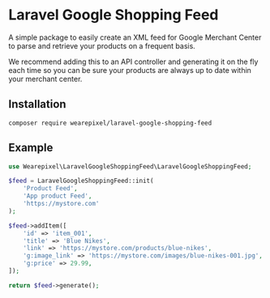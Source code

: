Laravel Google Shopping Feed
==============

A simple package to easily create an XML feed for Google Merchant Center to parse and retrieve your products on a frequent basis.

We recommend adding this to an API controller and generating it on the fly each time so you can be sure your products are always up to date within your merchant center.

## Installation

```
composer require wearepixel/laravel-google-shopping-feed
```

## Example
```php
use Wearepixel\LaravelGoogleShoppingFeed\LaravelGoogleShoppingFeed;

$feed = LaravelGoogleShoppingFeed::init(
	'Product Feed',
	'App product Feed',
	'https://mystore.com'
);

$feed->addItem([
	'id' => 'item_001',
	'title' => 'Blue Nikes',
	'link' => 'https://mystore.com/products/blue-nikes',
	'g:image_link' => 'https://mystore.com/images/blue-nikes-001.jpg',
	'g:price' => 29.99,
]);

return $feed->generate();
```
